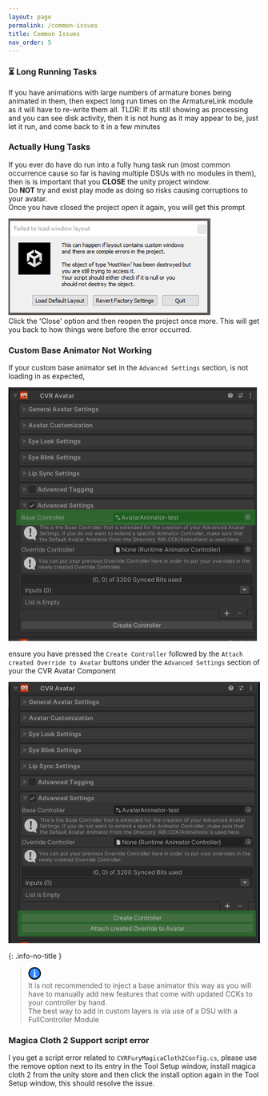 ```yaml
---
layout: page
permalink: /common-issues
title: Common Issues
nav_order: 5
---
```


### ⏳ Long Running Tasks

If you have animations with large numbers of armature bones being animated in them, then expect long run times on the
ArmatureLink module as it will have to re-write them all.
TLDR: If its still showing as processing and you can see disk activity, then it is not hung as it may appear to be,
just let it run, and come back to it in a few minutes

### Actually Hung Tasks

If you ever do have do run into a fully hung task run (most common occurrence cause so far is having multiple DSUs with
no modules in them), then is is important that you **CLOSE** the unity project window.\
Do **NOT** try and exist play mode as doing so risks causing corruptions to your avatar.\
Once you have closed the project open it again, you will get this prompt

<div align="left">
  <img src="/assets/images/common-issues/unity-re-open-error.PNG" alt="unity-re-open-error">
</div>
Click the 'Close' option and then reopen the project once more. This will get you back to how things were before the
error occurred.

### Custom Base Animator Not Working

If your custom base animator set in the `Advanced Settings` section, is not loading in as expected,

<div align="left">
  <img src="/assets/images/common-issues/aas-base-controller.PNG" alt="aas-base-controller">
</div>

ensure you have pressed the `Create Controller` followed by the `Attach created Override to Avatar` buttons under the
`Advanced Settings` section of your the CVR Avatar Component

<div align="left">
  <img src="/assets/images/common-issues/aas-base-controller-create-attach.PNG" alt="aas-base-controller-create-attach">
</div>

{: .info-no-title }

> <img src="/assets/images/icons/info.512x512.png" alt="warning" width="25" height="25"> \
> It is not recommended to inject a base animator this way as you will have to manually add new features that come
> with updated CCKs to your controller by hand.\
> The best way to add in custom layers is via use of a DSU with a FullController Module

### Magica Cloth 2 Support script error

I you get a script error related to `CVRFuryMagicaCloth2Config.cs`, please use the remove option next to its entry in
the Tool Setup window, install magica cloth 2 from the unity store and then click the install option again  in the Tool
Setup window, this should resolve the issue.
